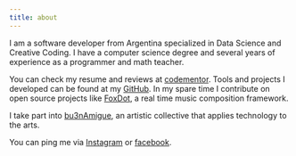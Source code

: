 ```yaml
---
title: about
---
```


I am a software developer from Argentina specialized in Data Science and Creative Coding. I have a computer science degree and several years of experience as a programmer and math teacher.

You can check my resume and reviews at [codementor](https://www.codementor.io/mathiasgatti). Tools and projects I developed can be found at my [GitHub](https://github.com/mathigatti). In my spare time I contribute on open source projects like [FoxDot](https://github.com/Qirky/FoxDot/graphs/contributors), a real time music composition framework.

I take part into [bu3nAmigue](https://www.instagram.com/bu3namigue/), an artistic collective that applies technology to the arts.

You can ping me via [Instagram](https://instagram.com/mathigatti) or [facebook](https://facebook.com/mathi.gatti).
